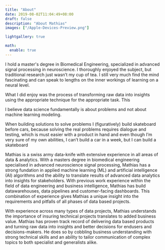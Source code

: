 ```yaml
---
title: "About"
date: 2019-08-02T11:04:49+08:00
draft: false
description: "About Mathias"
images: ["/Apple-Devices-Preview.png"]

lightgallery: true

math:
  enable: true
---
```

I hold a master's degree in Biomedical Engineering, specialized in advanced signal processing in neuroscience. I thoroughly enjoyed the subject, but traditional research just wasn’t my cup of tea. I still very much find the mind fascinating and can speak to lengths on the inner workings of learning on a neural level.

What I did enjoy was the process of transforming raw data into insights using the appropriate technique for the appropriate task. This 

I believe data science fundamentally is about problems and not about machine learning modeling.

When building solutions to solve problems I (figuratively) build skateboard before cars, because solving the real problems requires dialogue and testing, which is must easier with a product in hand and even though I’m very sure of my own abilities, I can’t build a car in a week, but I can build a skateboard 


Mathias is a swiss army data-knife with extensive experience in all areas of data & analytics. With a masters degree in biomedical engineering specialised in advanced neuroscience signal processing, Mathias has a strong fundation in applied machine learning (ML) and artificial intelligence (AI) algorithms and the ability to translate results of advanced data analytics into insights for stakeholders. 
With previous work experience within the field of data engineering and business intelligence, Mathias has build datawarehouses, data pipelines and customer-facing dashboards. 
This combination of experience gives Mathias a unique insight into the requirements and pitfalls of all phases of data based projects. 

With experience across many types of data projects, Mathias understands the importance of insuring technical projects translates to added business value. Mathias has proven track record of delivering data based products and turning raw data into insights and better decisions for endusers and decisions-makers. He does so by cobbling business understanding with strong technical skills and an ability to tailor communication of complex topics to both specialist and generalists alike. 
